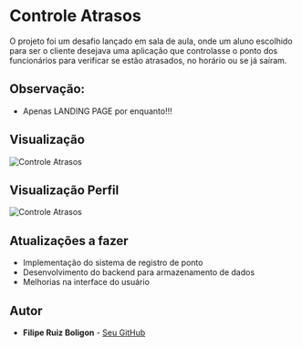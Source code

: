 # Controle Atrasos

O projeto foi um desafio lançado em sala de aula, onde um aluno escolhido para ser o cliente desejava uma aplicação que controlasse o ponto dos funcionários para verificar se estão atrasados, no horário ou se já saíram.  

## Observação:
- Apenas LANDING PAGE por enquanto!!!

## Visualização  
![Controle Atrasos](https://i.imgur.com/0dJHKpV.png)

## Visualização Perfil  
![Controle Atrasos](https://i.imgur.com/io0wrZ5.png)

## Atualizações a fazer
- Implementação do sistema de registro de ponto
- Desenvolvimento do backend para armazenamento de dados
- Melhorias na interface do usuário

## Autor
- **Filipe Ruiz Boligon** - [Seu GitHub](https://github.com/filiperuizb)

